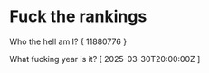 # Fuck the rankings

Who the hell am I?
{ 11880776 }

What fucking year is it?
[ 2025-03-30T20:00:00Z ]

